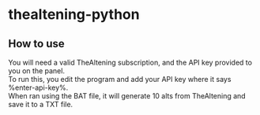 # thealtening-python
## How to use
You will need a valid TheAltening subscription, and the API key provided to you on the panel.\
To run this, you edit the program and add your API key where it says %enter-api-key%.\
When ran using the BAT file, it will generate 10 alts from TheAltening and save it to a TXT file.
